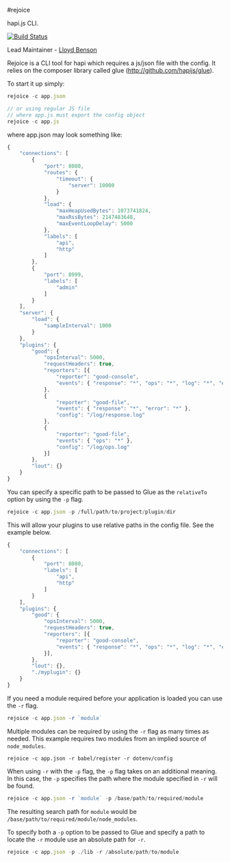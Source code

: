 #rejoice

hapi.js CLI.

[![Build Status](https://secure.travis-ci.org/hapijs/rejoice.png)](http://travis-ci.org/hapijs/rejoice)

Lead Maintainer - [Lloyd Benson](https://github.com/lloydbenson)

Rejoice is a CLI tool for hapi which requires a js/json file with the config.  It relies on the composer library called glue (http://github.com/hapijs/glue).

To start it up simply:

```javascript
rejoice -c app.json

// or using regular JS file
// where app.js must export the config object
rejoice -c app.js
```

where app.json may look something like:

```javascript
{
    "connections": [
        {
            "port": 8080,
            "routes": {
                "timeout": {
                    "server": 10000
                }
            },
            "load": {
                "maxHeapUsedBytes": 1073741824,
                "maxRssBytes": 2147483648,
                "maxEventLoopDelay": 5000
            },
            "labels": [
                "api",
                "http"
            ]
        },
        {
            "port": 8999,
            "labels": [
                "admin"
            ]
        }
    ],
    "server": {
        "load": {
            "sampleInterval": 1000
        }
    },
    "plugins": {
        "good": {
            "opsInterval": 5000,
            "requestHeaders": true,
            "reporters": [{
                "reporter": "good-console",
                "events": { "response": "*", "ops": "*", "log": "*", "error": "*" }
            },
            {
                "reporter": "good-file",
                "events": { "response": "*", "error": "*" },
                "config": "/log/response.log"
            },
            {
                "reporter": "good-file",
                "events": { "ops": "*" },
                "config": "/log/ops.log"
            }]
        },
        "lout": {}
    }
}
```

You can specify a specific path to be passed to Glue as the `relativeTo` option by using the `-p` flag.

```javascript
rejoice -c app.json -p /full/path/to/project/plugin/dir
```

This will allow your plugins to use relative paths in the config file.  See the example below.

```javascript
{
    "connections": [
        {
            "port": 8080,
            "labels": [
                "api",
                "http"
            ]
        }
    ],
    "plugins": {
        "good": {
            "opsInterval": 5000,
            "requestHeaders": true,
            "reporters": [{
                "reporter": "good-console",
                "events": { "response": "*", "ops": "*", "log": "*", "error": "*" }
            }],
        },
        "lout": {},
        "./myplugin": {}
    }
}
```

If you need a module required before your application is loaded you can use the `-r` flag.

```javascript
rejoice -c app.json -r `module`
```

Multiple modules can be required by using the `-r` flag as many times as needed. This example requires two modules from an implied source of `node_modules`.

```
rejoice -c app.json -r babel/register -r dotenv/config
```

When using `-r` with the `-p` flag, the `-p` flag takes on an additional meaning.  In this case, the `-p` specifies the path where the module specified in `-r` will be found.

```javascript
rejoice -c app.json -r `module` -p /base/path/to/required/module
```

The resulting search path for `module` would be `/base/path/to/required/module/node_modules`.

To specify both a `-p` option to be passed to Glue and specify a path to locate the `-r` module use an absolute path for `-r`.

```javascript
rejoice -c app.json -p ./lib -r /absolute/path/to/module
```
